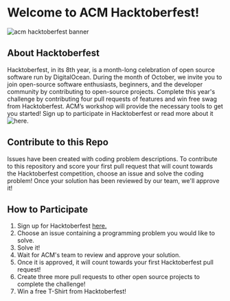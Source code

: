 # Welcome to ACM Hacktoberfest!

![acm hacktoberfest banner](https://github.com/uscacm/hacktoberfest-2021/blob/main/media/banner.png)

## About Hacktoberfest

Hacktoberfest, in its 8th year, is a month-long celebration of open source software run by DigitalOcean. During the month of October, we invite you to join open-source software enthusiasts, beginners, and the developer community by contributing to open-source projects. Complete this year's challenge by contributing four pull requests of features and win free swag from Hacktoberfest. ACM’s workshop will provide the necessary tools to get you started! Sign up to participate in Hacktoberfest or read more about it ![here.](https://hacktoberfest.digitalocean.com/)

## Contribute to this Repo

Issues have been created with coding problem descriptions. To contribute to this repository and score your first pull request that will count towards the Hacktoberfest competition, choose an issue and solve the coding problem! Once your solution has been reviewed by our team, we'll approve it! 

## How to Participate
1. Sign up for Hacktoberfest [here.](https://hacktoberfest.digitalocean.com/)
2. Choose an issue containing a programming problem you would like to solve.
3. Solve it!
4. Wait for ACM's team to review and approve your solution.
5. Once it is approved, it will count towards your first Hacktoberfest pull request!
6. Create three more pull requests to other open source projects to complete the challenge!
7. Win a free T-Shirt from Hacktoberfest!
